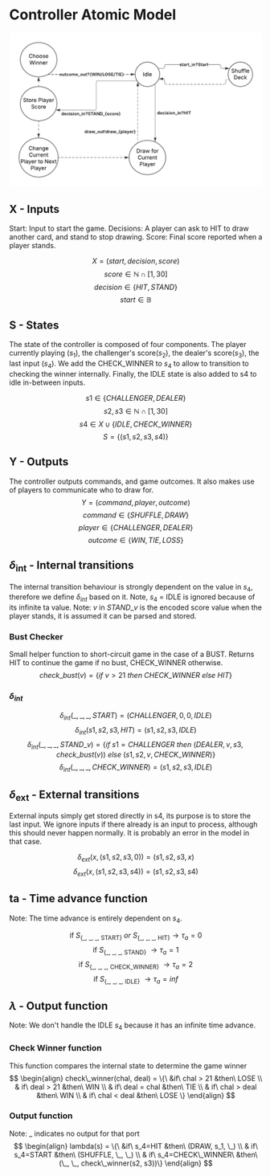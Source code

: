 # Controller Atomic Model
![controller model](controller.png)

## X - Inputs
Start: Input to start the game. 
Decisions: A player can ask to HIT to draw another card, and stand to stop drawing. 
Score: Final score reported when a player stands.

$$X = (start, decision, score)$$
$$ score \in \mathbb{N} \cap [1,30]$$
$$ decision \in \{HIT, STAND\}$$
$$ start \in \mathbb{B}$$

## S - States
The state of the controller is composed of four components. 
The player currently playing ($s_1$), the challenger's score($s_2$), the dealer's score($s_3$), 
the last input ($s_4$). We add the CHECK_WINNER to $s_4$ to allow to transition to checking the winner internally. 
Finally, the IDLE state is also added to s4 to idle in-between inputs.

$$ s1 \in \{CHALLENGER, DEALER\}$$
$$ s2, s3 \in \mathbb{N} \cap [1,30]$$
$$ s4 \in X \cup \{IDLE, CHECK\_WINNER\}$$
$$ S = \{(s1,s2,s3,s4)\} $$

## Y - Outputs
The controller outputs commands, and game outcomes. 
It also makes use of players to communicate who to draw for.
$$ Y =  (command, player, outcome)$$
$$ command \in \{SHUFFLE, DRAW\}$$
$$ player \in \{CHALLENGER, DEALER\}$$
$$ outcome \in \{WIN, TIE, LOSS\}$$

## $\delta$<sub>int</sub> - Internal transitions
The internal transition behaviour is strongly dependent on the value in $s_4$, 
therefore we define $\delta_{int}$ based on it. Note, $s_4$ = IDLE is ignored because of its infinite ta value.
Note: $v$ in $STAND\_v$ is the encoded score value when the player stands, it is assumed it can be parsed and stored.

### Bust Checker
Small helper function to short-circuit game in the case of a BUST. Returns HIT to continue the game if no bust, 
CHECK_WINNER otherwise.
$$check\_bust(v) = \{if\ v > 21\ then\ CHECK\_WINNER \ else\ HIT\}$$

### $\delta_{int}$
$$ \delta_{int}(\_, \_, \_, START) = (CHALLENGER, 0, 0, IDLE)$$
$$ \delta_{int}(s1, s2, s3, HIT) = (s1, s2, s3, IDLE)$$
$$ \delta_{int}(\_, \_, \_, STAND\_v) = \{if\ s1 = CHALLENGER\ then\ (DEALER, v, s3, check\_bust(v))\ else\ (s1, s2, v, CHECK\_WINNER)\}$$
$$ \delta_{int}(\_, \_, \_, CHECK\_WINNER) = (s1, s2, s3, IDLE)$$

## $\delta$<sub>ext</sub> - External transitions
External inputs simply get stored directly in s4, its purpose is to store the last input. 
We ignore inputs if there already is an input to process, although this should never happen normally. 
It is probably an error in the model in that case.

$$ \delta_{ext}(x, (s1,s2,s3,0))= (s1,s2,s3,x)$$
$$ \delta_{ext}(x, (s1,s2,s3,s4))= (s1,s2,s3,s4)$$

## ta - Time advance function
Note: The time advance is entirely dependent on $s_4$.

$$ \text{if}\ S_{\{\text{_, _, _, START}\}}\ or\ S_{\{\text{_, _, _, HIT}\}}\rightarrow \tau_a = 0 $$
$$ \text{if}\ S_{\{\text{_, _, _, STAND}\}}\ \rightarrow \tau_a = 1$$
$$ \text{if}\ S_{\{\text{_, _, _, CHECK_WINNER}\}}\ \rightarrow \tau_a = 2$$
$$ \text{if}\ S_{\{\text{_, _, _, IDLE}\}}\ \rightarrow \tau_a = inf$$

## $\lambda$ - Output function
Note: We don't handle the IDLE $s_4$ because it has an infinite time advance.
### Check Winner function
This function compares the internal state to determine the game winner
$$ \begin{align}
check\_winner(chal, deal) = \{\ &if\ chal > 21 &then\ LOSE \\
& if\ deal > 21 &then\ WIN \\
& if\ deal = chal &then\ TIE \\
& if\ chal > deal &then\ WIN \\
& if\ chal < deal &then\ LOSE \}
\end{align}
$$

### Output function
Note: _ indicates no output for that port
$$ \begin{align}
lambda(s) = \{\ &if\ s_4=HIT &then\ (DRAW, s_1, \_) \\
& if\ s_4=START &then\ (SHUFFLE, \_, \_)  \\
& if\ s_4=CHECK\_WINNER\ &then\ (\_, \_, check\_winner(s2, s3))\} 
\end{align}
$$